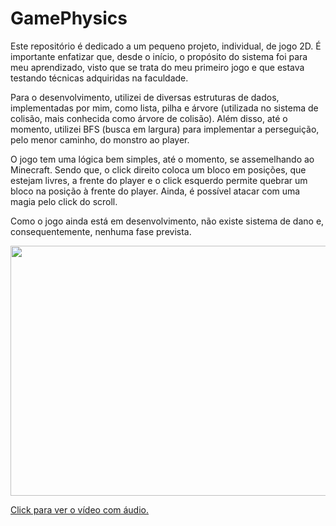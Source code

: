 # GamePhysics
Este repositório é dedicado a um pequeno projeto, individual, de jogo 2D. É importante enfatizar que, desde o início, o propósito do sistema foi para meu aprendizado, visto que se trata do meu primeiro jogo e que estava testando técnicas adquiridas na faculdade. 

Para o desenvolvimento, utilizei de diversas estruturas de dados, implementadas por mim, como lista, pilha e árvore (utilizada no sistema de colisão, mais conhecida como árvore de colisão). Além disso, até o momento, utilizei BFS (busca em largura) para implementar a perseguição, pelo menor caminho, do monstro ao player.

O jogo tem uma lógica bem simples, até o momento, se assemelhando ao Minecraft. Sendo que, o click direito coloca um bloco em posições, que estejam livres, a frente do player e o click esquerdo permite quebrar um bloco na posição à frente do player. Ainda, é possível atacar com uma magia pelo click do scroll.

Como o jogo ainda está em desenvolvimento, não existe sistema de dano e, consequentemente, nenhuma fase prevista.

<a href = "[https://www.youtube.com/watch?v=lE7KBPgwoKQ](https://youtu.be/bJEQN9Ung94)">
   <p align="center">
    <img src="/imagesReadme/jogo.gif" align="center" width="800" height="400" /><br>
   </p>
   Click para ver o vídeo com áudio.
</a>
